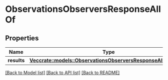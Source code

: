 # ObservationsObserversResponseAllOf

## Properties

Name | Type | Description | Notes
------------ | ------------- | ------------- | -------------
**results** | [**Vec<crate::models::ObservationsObserversResponseAllOfResults>**](ObservationsObserversResponse_allOf_results.md) |  | 

[[Back to Model list]](../README.md#documentation-for-models) [[Back to API list]](../README.md#documentation-for-api-endpoints) [[Back to README]](../README.md)


